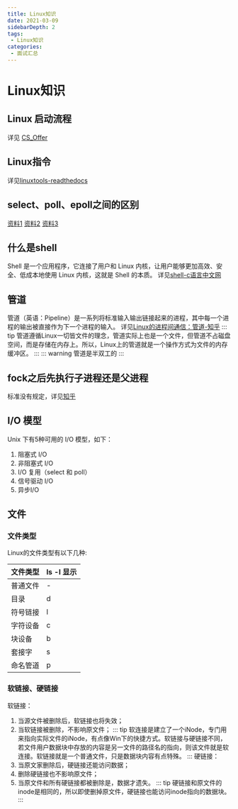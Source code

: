 ```yaml
---
title: Linux知识
date: 2021-03-09
sidebarDepth: 2
tags:
 - Linux知识
categories:
 - 面试汇总
---
```

# Linux知识
## Linux 启动流程
详见 [CS_Offer](https://github.com/selfboot/CS_Offer/blob/master/Linux_OS/Others.md)
## Linux指令
详见[linuxtools-readthedocs](https://linuxtools-rst.readthedocs.io/zh_CN/latest/tool/index.html)
## select、poll、epoll之间的区别
[资料1](https://www.cnblogs.com/aspirant/p/9166944.html)
[资料2](https://www.cnblogs.com/anker/p/3265058.html)
[资料3](https://zhuanlan.zhihu.com/p/115220699)
## 什么是shell
Shell 是一个应用程序，它连接了用户和 Linux 内核，让用户能够更加高效、安全、低成本地使用 Linux 内核，这就是 Shell 的本质。
详见[shell-c语言中文网](http://c.biancheng.net/view/706.html)
## 管道
管道（英语：Pipeline）是一系列将标准输入输出链接起来的进程，其中每一个进程的输出被直接作为下一个进程的输入。
详见[Linux的进程间通信：管道-知乎](https://zhuanlan.zhihu.com/p/58489873)
::: tip
管道遵循Linux一切皆文件的理念，管道实际上也是一个文件，但管道不占磁盘空间，而是存储在内存上。所以，Linux上的管道就是一个操作方式为文件的内存缓冲区。
:::
::: warning
管道是半双工的
:::
## fock之后先执行子进程还是父进程
标准没有规定，详见[知乎](https://www.zhihu.com/question/59296096)
## I/O 模型
Unix 下有5种可用的 I/O 模型，如下：
1. 阻塞式 I/O
2. 非阻塞式 I/O
3. I/O 复用（select 和 poll）
4. 信号驱动 I/O
5. 异步I/O
## 文件
### 文件类型

Linux的文件类型有以下几种:

| 文件类型	  | ls -l 显示 |
| ------     |  -----     |
|普通文件	  | -         |
|目录	     |   d        |
|符号链接	  |   l       |
|字符设备	  |    c      |
|块设备	     |   b        |
|套接字	     |     s      |
|命名管道	  |    p      |
### 软链接、硬链接
软链接：
1. 当源文件被删除后，软链接也将失效；
2. 当软链接被删除，不影响原文件；
::: tip
软连接是建立了一个iNode，专门用来指向实际文件的iNode，有点像Win下的快捷方式。软链接与硬链接不同，若文件用户数据块中存放的内容是另一文件的路径名的指向，则该文件就是软连接。软链接就是一个普通文件，只是数据块内容有点特殊。
:::
硬链接：
1. 当原文家删除后，硬链接还能访问数据；
2. 删除硬链接也不影响原文件；
3. 当原文件和所有硬链接都被删除是，数据才遗失。
::: tip
硬链接和原文件的inode是相同的，所以即使删掉原文件，硬链接也能访问inode指向的数据块。
:::
